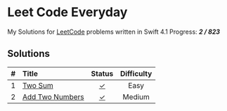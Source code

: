 # Leet Code Everyday
My Solutions for [LeetCode](https://leetcode.com) problems written in Swift 4.1
Progress: ***2 / 823***

## Solutions
| # | Title | Status | Difficulty |
|:-:|:------|:------:|:----------:|
| 1 |[Two Sum](https://leetcode.com/problems/two-sum)|[✓](https://github.com/DonQvixote/LeetCodeEveryday/blob/master/Easy/TwoSum.swift)|Easy|
| 2 |[Add Two Numbers](https://leetcode.com/problems/add-two-numbers)|[✓](https://github.com/DonQvixote/LeetCodeEveryday/blob/master/Medium/AddTwoNumbers.swift)|Medium|

